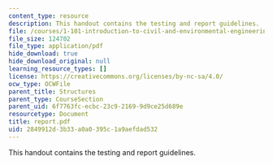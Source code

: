 ```yaml
---
content_type: resource
description: This handout contains the testing and report guidelines.
file: /courses/1-101-introduction-to-civil-and-environmental-engineering-design-i-fall-2005/2849912d3b33a0a0395c1a9aefdad532_report.pdf
file_size: 124702
file_type: application/pdf
hide_download: true
hide_download_original: null
learning_resource_types: []
license: https://creativecommons.org/licenses/by-nc-sa/4.0/
ocw_type: OCWFile
parent_title: Structures
parent_type: CourseSection
parent_uid: 6f7763fc-ecbc-23c9-2169-9d9ce25d689e
resourcetype: Document
title: report.pdf
uid: 2849912d-3b33-a0a0-395c-1a9aefdad532
---
```

This handout contains the testing and report guidelines.
